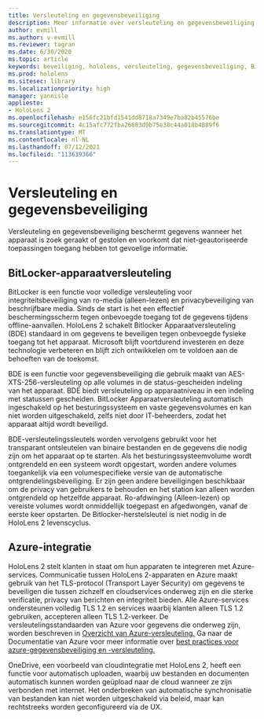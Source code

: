 ```yaml
---
title: Versleuteling en gegevensbeveiliging
description: Meer informatie over versleuteling en gegevensbeveiliging HoloLens 2 apparaten, waaronder BitLocker en Azure-integratie.
author: evmill
ms.author: v-evmill
ms.reviewer: tagran
ms.date: 6/30/2020
ms.topic: article
keywords: beveiliging, hololens, versleuteling, gegevensbeveiliging, BitLocker-apparaat, BitLocker, bitlocker, bitlocker-versleuteling, azure-integratie,
ms.prod: hololens
ms.sitesec: library
ms.localizationpriority: high
manager: yannisle
appliesto:
- HoloLens 2
ms.openlocfilehash: e156fc21bfd1541dd8718a7349e7ba82b45576be
ms.sourcegitcommit: 4c15afc772fba26683d9b75e38c44a018b4889f6
ms.translationtype: MT
ms.contentlocale: nl-NL
ms.lasthandoff: 07/12/2021
ms.locfileid: "113639366"
---
```

# <a name="encryption-and-data-protection"></a>Versleuteling en gegevensbeveiliging

Versleuteling en gegevensbeveiliging beschermt gegevens wanneer het apparaat is zoek geraakt of gestolen en voorkomt dat niet-geautoriseerde toepassingen toegang hebben tot gevoelige informatie.

## <a name="bitlocker-device-encryption"></a>BitLocker-apparaatversleuteling

BitLocker is een functie voor volledige versleuteling voor integriteitsbeveiliging van ro-media (alleen-lezen) en privacybeveiliging van beschrijfbare media.  Sinds de start is het een effectief beschermingsscherm tegen onbevoegde toegang tot de gegevens tijdens offline-aanvallen. HoloLens 2 schakelt Bitlocker Apparaatversleuteling (BDE) standaard in om gegevens te beveiligen tegen onbevoegde fysieke toegang tot het apparaat. Microsoft blijft voortdurend investeren en deze technologie verbeteren en blijft zich ontwikkelen om te voldoen aan de behoeften van de toekomst.

BDE is een functie voor gegevensbeveiliging die gebruik maakt van AES-XTS-256-versleuteling op alle volumes in de status-gescheiden indeling van het apparaat. BDE biedt versleuteling op apparaatniveau in een indeling met statussen gescheiden. BitLocker Apparaatversleuteling automatisch ingeschakeld op het besturingssysteem en vaste gegevensvolumes en kan niet worden uitgeschakeld, zelfs niet door IT-beheerders, zodat het apparaat altijd wordt beveiligd.

BDE-versleutelingssleutels worden vervolgens gebruikt voor het transparant ontsleutelen van binaire bestanden en de gegevens die nodig zijn om het apparaat op te starten. Als het besturingssysteemvolume wordt ontgrendeld en een systeem wordt opgestart, worden andere volumes toegankelijk via een volumespecifieke versie van de automatische ontgrendelingsbeveiliging. Er zijn geen andere beveiligingen beschikbaar om de privacy van gebruikers te behouden en het station kan alleen worden ontgrendeld op hetzelfde apparaat. Ro-afdwinging (Alleen-lezen) op vereiste volumes wordt onmiddellijk toegepast en afgedwongen, vanaf de eerste keer opstarten. De Bitlocker-herstelsleutel is niet nodig in de HoloLens 2 levenscyclus.

## <a name="azure-integration"></a>Azure-integratie 

HoloLens 2 stelt klanten in staat om hun apparaten te integreren met Azure-services. Communicatie tussen HoloLens 2-apparaten en Azure maakt gebruik van het TLS-protocol (Transport Layer Security) om gegevens te beveiligen die tussen zichzelf en cloudservices onderweg zijn en die sterke verificatie, privacy van berichten en integriteit bieden. Alle Azure-services ondersteunen volledig TLS 1.2 en services waarbij klanten alleen TLS 1.2 gebruiken, accepteren alleen TLS 1.2-verkeer. De versleutelingsstandaarden van Azure voor gegevens die onderweg zijn, worden beschreven in [Overzicht van Azure-versleuteling.](/azure/security/fundamentals/encryption-overview) Ga naar de Documentatie van Azure voor meer informatie over [best practices voor azure-gegevensbeveiliging en -versleuteling.](/azure/security/fundamentals/data-encryption-best-practices) 

OneDrive, een voorbeeld van cloudintegratie met HoloLens 2, heeft een functie voor automatisch uploaden, waarbij uw bestanden en documenten automatisch kunnen worden geüpload naar de cloud wanneer ze zijn verbonden met internet. Het onderbreken van automatische synchronisatie van bestanden kan niet worden uitgeschakeld via beleid, maar kan rechtstreeks worden geconfigureerd via de UX. 
